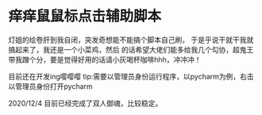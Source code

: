 # 痒痒鼠鼠标点击辅助脚本

灯姐的绘卷肝到我自闭，突发奇想能不能搞个脚本自己刷，
于是乎说干就干我就搞起来了，我还是一个小菜鸡，然后
的话希望大佬们能多给我几个勾协，超鬼王带我蹭个分，要是觉得好用的话请小灰喝杯咖啡hhh，冲冲冲！

目前还在开发ing嘤嘤嘤
tip:需要以管理员身份运行程序，以pycharm为例，右击以管理员身份打开pycharm

2020/12/4 目前已经完成了双人御魂，比较稳定。
